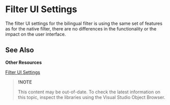 Filter UI Settings
==

The filter UI settings for the bilingual filter is using the same set of features as for the native filter, there are no differences in the functionality or the impact on the user interface.

See Also
--

**Other Resources**

[Filter UI Settings](filter_ui_settings.md)

>**!NOTE**
>
> This content may be out-of-date. To check the latest information on this topic, inspect the libraries using the Visual Studio Object Browser.